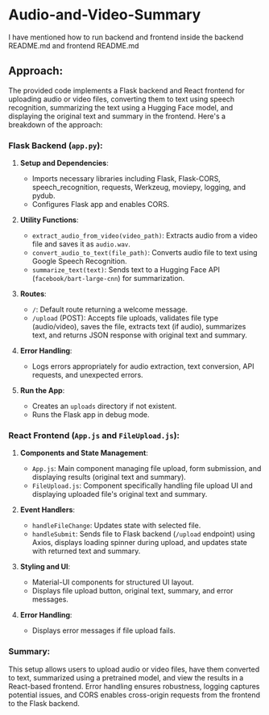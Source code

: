 # Audio-and-Video-Summary

I have mentioned how to run backend and frontend inside the backend README.md and frontend README.md

## Approach:
The provided code implements a Flask backend and React frontend for uploading audio or video files, converting them to text using speech recognition, summarizing the text using a Hugging Face model, and displaying the original text and summary in the frontend. Here's a breakdown of the approach:

### Flask Backend (`app.py`):

1. **Setup and Dependencies**:
   - Imports necessary libraries including Flask, Flask-CORS, speech_recognition, requests, Werkzeug, moviepy, logging, and pydub.
   - Configures Flask app and enables CORS.

2. **Utility Functions**:
   - `extract_audio_from_video(video_path)`: Extracts audio from a video file and saves it as `audio.wav`.
   - `convert_audio_to_text(file_path)`: Converts audio file to text using Google Speech Recognition.
   - `summarize_text(text)`: Sends text to a Hugging Face API (`facebook/bart-large-cnn`) for summarization.

3. **Routes**:
   - `/`: Default route returning a welcome message.
   - `/upload` (POST): Accepts file uploads, validates file type (audio/video), saves the file, extracts text (if audio), summarizes text, and returns JSON response with original text and summary.

4. **Error Handling**:
   - Logs errors appropriately for audio extraction, text conversion, API requests, and unexpected errors.

5. **Run the App**:
   - Creates an `uploads` directory if not existent.
   - Runs the Flask app in debug mode.

### React Frontend (`App.js` and `FileUpload.js`):

1. **Components and State Management**:
   - `App.js`: Main component managing file upload, form submission, and displaying results (original text and summary).
   - `FileUpload.js`: Component specifically handling file upload UI and displaying uploaded file's original text and summary.

2. **Event Handlers**:
   - `handleFileChange`: Updates state with selected file.
   - `handleSubmit`: Sends file to Flask backend (`/upload` endpoint) using Axios, displays loading spinner during upload, and updates state with returned text and summary.

3. **Styling and UI**:
   - Material-UI components for structured UI layout.
   - Displays file upload button, original text, summary, and error messages.

4. **Error Handling**:
   - Displays error messages if file upload fails.

### Summary:

This setup allows users to upload audio or video files, have them converted to text, summarized using a pretrained model, and view the results in a React-based frontend. Error handling ensures robustness, logging captures potential issues, and CORS enables cross-origin requests from the frontend to the Flask backend.
